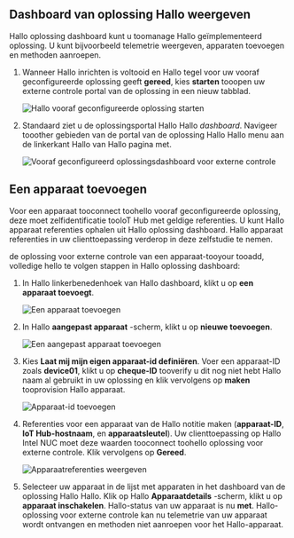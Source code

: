 ## <a name="view-hello-solution-dashboard"></a>Dashboard van oplossing Hallo weergeven

Hallo oplossing dashboard kunt u toomanage Hallo geïmplementeerd oplossing. U kunt bijvoorbeeld telemetrie weergeven, apparaten toevoegen en methoden aanroepen.

1. Wanneer Hallo inrichten is voltooid en Hallo tegel voor uw vooraf geconfigureerde oplossing geeft **gereed**, kies **starten** tooopen uw externe controle portal van de oplossing in een nieuw tabblad.

    ![Hallo vooraf geconfigureerde oplossing starten][img-launch-solution]

1. Standaard ziet u de oplossingsportal Hallo Hallo *dashboard*. Navigeer tooother gebieden van de portal van de oplossing Hallo Hallo menu aan de linkerkant Hallo van Hallo pagina met.

    ![Vooraf geconfigureerd oplossingsdashboard voor externe controle][img-menu]

## <a name="add-a-device"></a>Een apparaat toevoegen

Voor een apparaat tooconnect toohello vooraf geconfigureerde oplossing, deze moet zelfidentificatie tooIoT Hub met geldige referenties. U kunt Hallo apparaat referenties ophalen uit Hallo oplossing dashboard. Hallo apparaat referenties in uw clienttoepassing verderop in deze zelfstudie te nemen.

de oplossing voor externe controle van een apparaat-tooyour tooadd, volledige hello te volgen stappen in Hallo oplossing dashboard:

1. In Hallo linkerbenedenhoek van Hallo dashboard, klikt u op **een apparaat toevoegt**.

   ![Een apparaat toevoegen][1]

1. In Hallo **aangepast apparaat** -scherm, klikt u op **nieuwe toevoegen**.

   ![Een aangepast apparaat toevoegen][2]

1. Kies **Laat mij mijn eigen apparaat-id definiëren**. Voer een apparaat-ID zoals **device01**, klikt u op **cheque-ID** tooverify u dit nog niet hebt Hallo naam al gebruikt in uw oplossing en klik vervolgens op **maken** tooprovision Hallo apparaat.

   ![Apparaat-id toevoegen][3]

1. Referenties voor een apparaat van de Hallo notitie maken (**apparaat-ID**, **IoT Hub-hostnaam**, en **apparaatsleutel**). Uw clienttoepassing op Hallo Intel NUC moet deze waarden tooconnect toohello oplossing voor externe controle. Klik vervolgens op **Gereed**.

    ![Apparaatreferenties weergeven][4]

1. Selecteer uw apparaat in de lijst met apparaten in het dashboard van de oplossing Hallo Hallo. Klik op Hallo **Apparaatdetails** -scherm, klikt u op **apparaat inschakelen**. Hallo-status van uw apparaat is nu **met**. Hallo-oplossing voor externe controle kan nu telemetrie van uw apparaat wordt ontvangen en methoden niet aanroepen voor het Hallo-apparaat.

[img-launch-solution]: media/iot-suite-gateway-kit-view-solution/launch.png
[img-menu]: media/iot-suite-gateway-kit-view-solution/menu.png
[1]: media/iot-suite-gateway-kit-view-solution/suite0.png
[2]: media/iot-suite-gateway-kit-view-solution/suite1.png
[3]: media/iot-suite-gateway-kit-view-solution/suite2.png
[4]: media/iot-suite-gateway-kit-view-solution/suite3.png